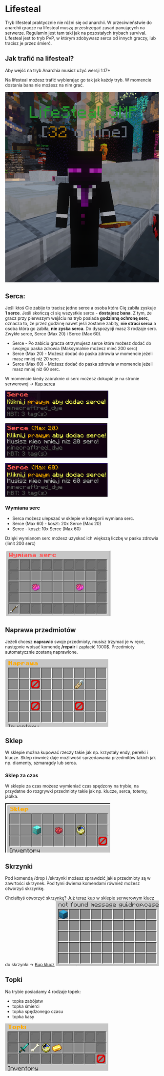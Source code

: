 # Lifesteal 

Tryb lifesteal praktycznie nie różni się od anarchii. W przeciwieństwie do anarchii gracze na lifesteal muszą przestrzegać zasad panujących na serwerze. Regulamin jest tam taki jak na pozostałych trybach survival. Lifesteal jest to tryb PvP, w którym zdobywasz serca od innych graczy, lub tracisz je przez śmierć. 

## Jak trafić na lifesteal?

Aby wejść na tryb Anarchia musisz użyć wersji 1.17+

Na lifesteal możesz trafić wybierając go tak jak każdy tryb. W momencie dostania bana nie możesz na nim grać. 

![lifesteal](/assets/anarchia-lifesteal/lifesteal.png)
## Serca:

Jeśli ktoś Cie zabije to tracisz jedno serce a osoba która Cię zabiła zyskuje **1 serce**. Jeśli skończą ci się wszystkie serca - **dostajesz bana**. Z tym, że gracz przy pierwszym wejściu na tryb posiada **godzinną ochronę serc**, oznacza to, że przez godzinę nawet jeśli zostanie zabity, **nie straci serca** a osoba która go zabiła, **nie zyska serca**.
Do dyspozycji masz 3 rodzaje serc. Zwykłe serce, Serce (Max 20) i Serce (Max 60).

- Serce - Po zabiciu gracza otrzymujesz serce które możesz dodać do swojego paska zdrowia (Maksymalnie możesz mieć 200 serc) 
- Serce (Max 20) - Możesz dodać do paska zdrowia w momencie jeżeli masz mniej niż 20 serc.
- Serce (Max 60) - Możesz dodać do paska zdrowia w momencie jeżeli masz mniej niż 60 serc. 

W momencie kiedy zabraknie ci serc możesz dokupić je na stronie serwerowej -> [Kup serca](https://kokscraft.pl/sklep/klucze/lifesteal_1)

![Serce](/assets/anarchia-lifesteal/serce.png)

![Serce max 20](/assets/anarchia-lifesteal/serca-max20.png)

![Serce max 60](/assets/anarchia-lifesteal/serca-max60.png)
### Wymiana serc

- Serca możesz ulepszać w sklepie w kategorii wymiana serc. 
- Serce (Max 60) - koszt: 20x Serce (Max 20)
- Serce - koszt: 10x Serce (Max 60)

Dzięki wymianom serc możesz uzyskać ich większą liczbę w pasku zdrowia (limit 200 serc)

![Wymiana serc](/assets/anarchia-lifesteal/wymiana-serc.png)
## Naprawa przedmiotów
Jeżeli chcesz **naprawić** swoje przedmioty, musisz trzymać je w ręce, następnie wpisać komendę **/repair** i zapłacić 1000$. Przedmioty automatycznie zostaną naprawione.

![Naprawa](/assets/anarchia-lifesteal/naprawa.png)
## Sklep
W sklepie można kupować rzeczy takie jak np. krzystały endy, perełki i klucze. Sklep również daje możliwość sprzedawania przedmitów takich jak np. diamenty, szmaragdy lub serca. 

### Sklep za czas
W sklepie za czas możesz wymieniać czas spędzony na trybie, na przydatne do rozgrywki przedmioty takie jak np. klucze, serca, totemy, jabłka.

![Sklep](/assets/anarchia-lifesteal/sklep.png)
## Skrzynki
Pod komendą /drop i /skrzynki możesz sprawdzić jakie przedmioty są w zawrtości skrzynek. Pod tymi dwiema komendami również możesz otworzyć skrzynkę.

Chciałbyś otworzyć skrzynkę? Już teraz kup w sklepie serwerowym klucz do skrzynki -> [Kup klucz](https://kokscraft.pl/sklep/klucze/lifesteal_1)
![Skrzynki](/assets/anarchia-lifesteal/skrzynki-lifesteal.png)
## Topki
Na trybie posiadamy 4 rodzaje topek:
- topka zabójstw
- topka śmierci
- topka spędzonego czasu
- topka kasy

![Topki](/assets/anarchia-lifesteal/topki.png)
